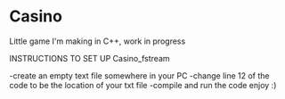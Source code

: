 # Casino
Little game I'm making in C++, work in progress

INSTRUCTIONS TO SET UP Casino_fstream

-create an empty text file somewhere in your PC
-change line 12 of the code to be the location of your txt file
-compile and run the code
enjoy :)
